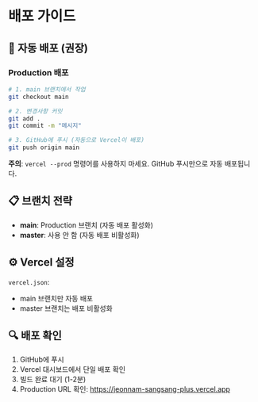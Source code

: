 # 배포 가이드

## 🚀 자동 배포 (권장)

### Production 배포
```bash
# 1. main 브랜치에서 작업
git checkout main

# 2. 변경사항 커밋
git add .
git commit -m "메시지"

# 3. GitHub에 푸시 (자동으로 Vercel이 배포)
git push origin main
```

**주의**: `vercel --prod` 명령어를 사용하지 마세요. GitHub 푸시만으로 자동 배포됩니다.

## 📋 브랜치 전략

- **main**: Production 브랜치 (자동 배포 활성화)
- **master**: 사용 안 함 (자동 배포 비활성화)

## ⚙️ Vercel 설정

`vercel.json`:
- main 브랜치만 자동 배포
- master 브랜치는 배포 비활성화

## 🔍 배포 확인

1. GitHub에 푸시
2. Vercel 대시보드에서 단일 배포 확인
3. 빌드 완료 대기 (1-2분)
4. Production URL 확인: https://jeonnam-sangsang-plus.vercel.app
